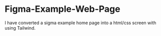 # Figma-Example-Web-Page
I have converted a sigma example home page into a html/css screen with using Tailwind.

